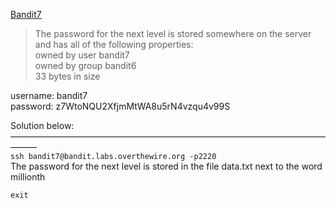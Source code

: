 [Bandit7](https://overthewire.org/wargames/bandit/bandit7.html)

> The password for the next level is stored somewhere on the server and has all of the following properties:  
    owned by user bandit7  
    owned by group bandit6  
    33 bytes in size  


username: bandit7  
password: z7WtoNQU2XfjmMtWA8u5rN4vzqu4v99S  

Solution below:  
———————————————————————————————————————  
`ssh bandit7@bandit.labs.overthewire.org -p2220`  
The password for the next level is stored in the file data.txt next to the word millionth

`exit`  